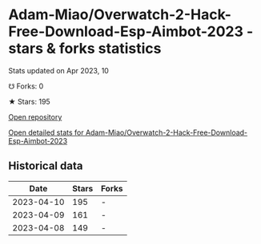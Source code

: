 # Adam-Miao/Overwatch-2-Hack-Free-Download-Esp-Aimbot-2023 - stars & forks statistics

Stats updated on Apr 2023, 10

☋ Forks: 0

★ Stars: 195

[Open repository](https://github.com/Adam-Miao/Overwatch-2-Hack-Free-Download-Esp-Aimbot-2023)

[Open detailed stats for Adam-Miao/Overwatch-2-Hack-Free-Download-Esp-Aimbot-2023](https://reviewgithub.com/rep/Adam-Miao/Overwatch-2-Hack-Free-Download-Esp-Aimbot-2023)

## Historical data
| Date | Stars | Forks |
|------|-------|-------|
| 2023-04-10 | 195 | - | 
| 2023-04-09 | 161 | - | 
| 2023-04-08 | 149 | - | 

